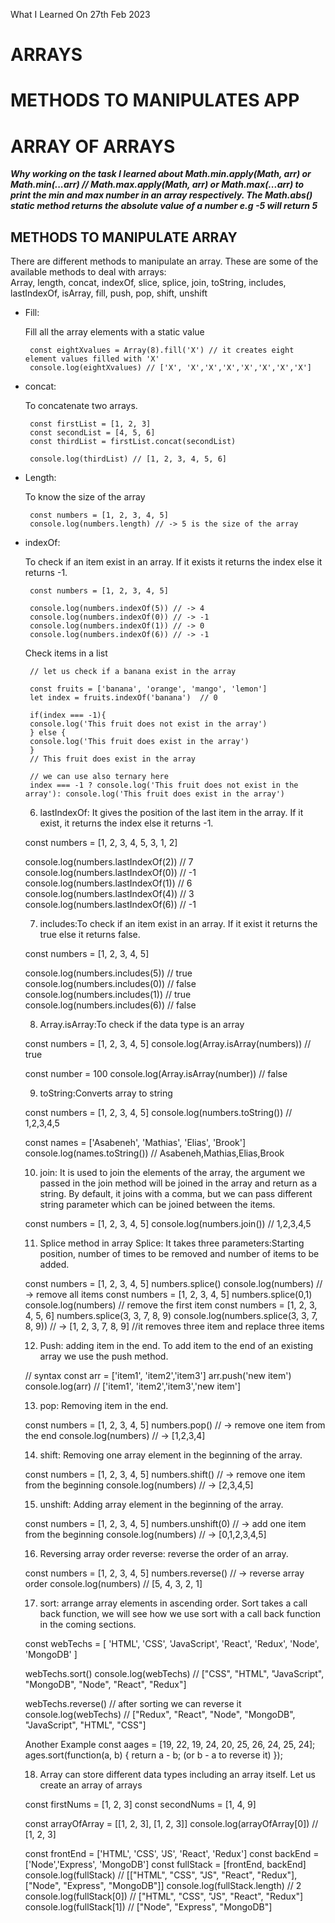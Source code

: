 What I Learned On 27th Feb 2023

# ARRAYS
# METHODS TO MANIPULATES APP
# ARRAY OF ARRAYS

<p><b><i>Why working on the task I learned about Math.min.apply(Math, arr) or Math.min(...arr) // Math.max.apply(Math, arr) or Math.max(...arr) to print the min and max number in an array respectively. The Math.abs() static method returns the absolute value of a number e.g -5 will return 5</i></b></p>


## METHODS TO MANIPULATE ARRAY
<p>There are different methods to manipulate an array. These are some of the available methods to deal with arrays: <br> Array, length, concat, indexOf, slice, splice, join, toString, includes, lastIndexOf, isArray, fill, push, pop, shift, unshift</p>

<ul><li> Fill:
 <p>Fill all the array elements with a static value</p>
  </li>
    
     const eightXvalues = Array(8).fill('X') // it creates eight element values filled with 'X'
     console.log(eightXvalues) // ['X', 'X','X','X','X','X','X','X']


<li> concat:
<p>To concatenate two arrays.</p>
</li>

     const firstList = [1, 2, 3]
     const secondList = [4, 5, 6]
     const thirdList = firstList.concat(secondList)

     console.log(thirdList) // [1, 2, 3, 4, 5, 6]


<li> Length:
<p>To know the size of the array</p>
</li>

     const numbers = [1, 2, 3, 4, 5]
     console.log(numbers.length) // -> 5 is the size of the array


<li> indexOf:
<p>To check if an item exist in an array. If it exists it returns the index else it returns -1.</p>
</li>

     const numbers = [1, 2, 3, 4, 5]

     console.log(numbers.indexOf(5)) // -> 4
     console.log(numbers.indexOf(0)) // -> -1
     console.log(numbers.indexOf(1)) // -> 0
     console.log(numbers.indexOf(6)) // -> -1


<p> Check items in a list</p>

     // let us check if a banana exist in the array

     const fruits = ['banana', 'orange', 'mango', 'lemon']
     let index = fruits.indexOf('banana')  // 0

     if(index === -1){
     console.log('This fruit does not exist in the array')  
     } else {
     console.log('This fruit does exist in the array')
     }
     // This fruit does exist in the array

     // we can use also ternary here
     index === -1 ? console.log('This fruit does not exist in the array'): console.log('This fruit does exist in the array')


6. lastIndexOf: It gives the position of the last item in the array. If it exist, it returns the index else it returns -1.

const numbers = [1, 2, 3, 4, 5, 3, 1, 2]

console.log(numbers.lastIndexOf(2)) // 7
console.log(numbers.lastIndexOf(0)) // -1
console.log(numbers.lastIndexOf(1)) //  6
console.log(numbers.lastIndexOf(4)) //  3
console.log(numbers.lastIndexOf(6)) // -1



7. includes:To check if an item exist in an array. If it exist it returns the true else it returns false.

const numbers = [1, 2, 3, 4, 5]

console.log(numbers.includes(5)) // true
console.log(numbers.includes(0)) // false
console.log(numbers.includes(1)) // true
console.log(numbers.includes(6)) // false



8. Array.isArray:To check if the data type is an array

const numbers = [1, 2, 3, 4, 5]
console.log(Array.isArray(numbers)) // true

const number = 100
console.log(Array.isArray(number)) // false


9. toString:Converts array to string

const numbers = [1, 2, 3, 4, 5]
console.log(numbers.toString()) // 1,2,3,4,5

const names = ['Asabeneh', 'Mathias', 'Elias', 'Brook']
console.log(names.toString()) // Asabeneh,Mathias,Elias,Brook



10. join: It is used to join the elements of the array, the argument we passed in the join method will be joined in the array and return as a string. By default, it joins with a comma, but we can pass different string parameter which can be joined between the items.

const numbers = [1, 2, 3, 4, 5]
console.log(numbers.join()) // 1,2,3,4,5



11. Splice method in array
Splice: It takes three parameters:Starting position, number of times to be removed and number of items to be added.

  const numbers = [1, 2, 3, 4, 5]
  numbers.splice()
  console.log(numbers)                // -> remove all items
  const numbers = [1, 2, 3, 4, 5]
	numbers.splice(0,1)
  console.log(numbers)            // remove the first item
  const numbers = [1, 2, 3, 4, 5, 6]
	numbers.splice(3, 3, 7, 8, 9)
  console.log(numbers.splice(3, 3, 7, 8, 9))  // -> [1, 2, 3, 7, 8, 9] //it removes three item and replace three items



12. Push: adding item in the end. To add item to the end of an existing array we use the push method.

// syntax
const arr  = ['item1', 'item2','item3']
arr.push('new item')
console.log(arr)
// ['item1', 'item2','item3','new item']



13. pop: Removing item in the end.

const numbers = [1, 2, 3, 4, 5]
numbers.pop() // -> remove one item from the end
console.log(numbers) // -> [1,2,3,4]



14. shift: Removing one array element in the beginning of the array.

const numbers = [1, 2, 3, 4, 5]
numbers.shift() // -> remove one item from the beginning
console.log(numbers) // -> [2,3,4,5]



15. unshift: Adding array element in the beginning of the array.

const numbers = [1, 2, 3, 4, 5]
numbers.unshift(0) // -> add one item from the beginning
console.log(numbers) // -> [0,1,2,3,4,5]



16. Reversing array order
reverse: reverse the order of an array.

const numbers = [1, 2, 3, 4, 5]
numbers.reverse() // -> reverse array order
console.log(numbers) // [5, 4, 3, 2, 1]



17. sort: arrange array elements in ascending order. Sort takes a call back function, we will see how we use sort with a call back function in the coming sections.

const webTechs = [
  'HTML',
  'CSS',
  'JavaScript',
  'React',
  'Redux',
  'Node',
  'MongoDB'
]

webTechs.sort()
console.log(webTechs) // ["CSS", "HTML", "JavaScript", "MongoDB", "Node", "React", "Redux"]

webTechs.reverse() // after sorting we can reverse it
console.log(webTechs) // ["Redux", "React", "Node", "MongoDB", "JavaScript", "HTML", "CSS"]

Another Example 
const aages = [19, 22, 19, 24, 20, 25, 26, 24, 25, 24];
ages.sort(function(a, b) {
  return a - b; (or b - a to reverse it)
});


18. Array can store different data types including an array itself. Let us create an array of arrays

const firstNums = [1, 2, 3]
const secondNums = [1, 4, 9]

const arrayOfArray =  [[1, 2, 3], [1, 2, 3]]
console.log(arrayOfArray[0]) // [1, 2, 3]

 const frontEnd = ['HTML', 'CSS', 'JS', 'React', 'Redux']
 const backEnd = ['Node','Express', 'MongoDB']
 const fullStack = [frontEnd, backEnd]
 console.log(fullStack)   // [["HTML", "CSS", "JS", "React", "Redux"], ["Node", "Express", "MongoDB"]]
 console.log(fullStack.length)  // 2
 console.log(fullStack[0])  // ["HTML", "CSS", "JS", "React", "Redux"]
 console.log(fullStack[1]) // ["Node", "Express", "MongoDB"]